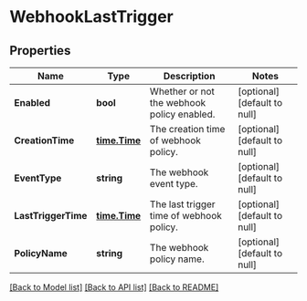# WebhookLastTrigger

## Properties
Name | Type | Description | Notes
------------ | ------------- | ------------- | -------------
**Enabled** | **bool** | Whether or not the webhook policy enabled. | [optional] [default to null]
**CreationTime** | [**time.Time**](time.Time.md) | The creation time of webhook policy. | [optional] [default to null]
**EventType** | **string** | The webhook event type. | [optional] [default to null]
**LastTriggerTime** | [**time.Time**](time.Time.md) | The last trigger time of webhook policy. | [optional] [default to null]
**PolicyName** | **string** | The webhook policy name. | [optional] [default to null]

[[Back to Model list]](../README.md#documentation-for-models) [[Back to API list]](../README.md#documentation-for-api-endpoints) [[Back to README]](../README.md)


